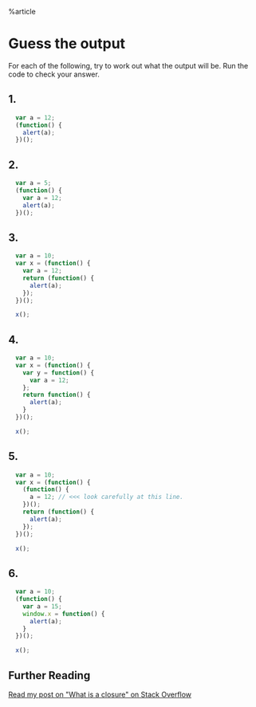 %article




# Guess the output

For each of the following, try to work out what the output will be. Run the code to check your answer.

## 1.

```js
  var a = 12;
  (function() {
    alert(a);
  })();
```





## 2.

```js
  var a = 5;
  (function() {
    var a = 12;
    alert(a);
  })();
```





## 3.

```js
  var a = 10;
  var x = (function() {
    var a = 12;
    return (function() {
      alert(a);
    });
  })();

  x();
```





## 4.

```js
  var a = 10;
  var x = (function() {
    var y = function() {
      var a = 12;
    };
    return function() {
      alert(a);
    }
  })();

  x();
```






## 5.

```js
  var a = 10;
  var x = (function() {
    (function() {
      a = 12; // <<< look carefully at this line.
    })();
    return (function() {
      alert(a);
    });
  })();

  x();
```





## 6.

```js
  var a = 10;
  (function() {
    var a = 15;
    window.x = function() {
      alert(a);
    }
  })();

  x();
```





## Further Reading

[Read my post on "What is a closure" on Stack Overflow](http://stackoverflow.com/a/7464475/687677)
